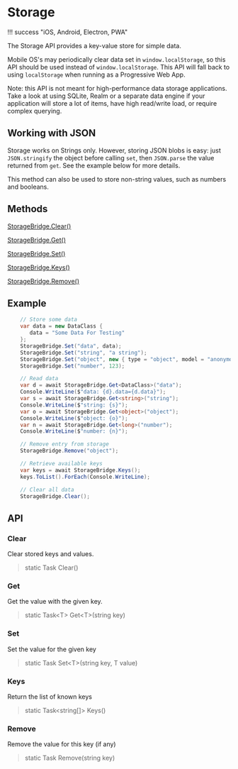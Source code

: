 # Storage

!!! success "iOS, Android, Electron, PWA"

The Storage API provides a key-value store for simple data.

Mobile OS's may periodically clear data set in ```window.localStorage```, so this API should be used instead of ```window.localStorage```. This API will fall back to using ```localStorage``` when running as a Progressive Web App.

Note: this API is not meant for high-performance data storage applications. Take a look at using SQLite, Realm or a separate data engine if your application will store a lot of items, have high read/write load, or require complex querying.

## Working with JSON

Storage works on Strings only. However, storing JSON blobs is easy: just ```JSON.stringify``` the object before calling ```set```, then ```JSON.parse``` the value returned from ```get```. See the example below for more details.

This method can also be used to store non-string values, such as numbers and booleans.

## Methods

[StorageBridge.Clear()](#clear)

[StorageBridge.Get()](#get)

[StorageBridge.Set()](#set)

[StorageBridge.Keys()](#keys)

[StorageBridge.Remove()](#remove)

## Example

```c#
    // Store some data
    var data = new DataClass {
       data = "Some Data For Testing"
    };
    StorageBridge.Set("data", data);
    StorageBridge.Set("string", "a string");
    StorageBridge.Set("object", new { type = "object", model = "anonymous", arr = new [] { "an", "array" } });
    StorageBridge.Set("number", 123);

    // Read data
    var d = await StorageBridge.Get<DataClass>("data");
    Console.WriteLine($"data: {d}.data={d.data}");
    var s = await StorageBridge.Get<string>("string");
    Console.WriteLine($"string: {s}");
    var o = await StorageBridge.Get<object>("object");
    Console.WriteLine($"object: {o}");
    var n = await StorageBridge.Get<long>("number");
    Console.WriteLine($"number: {n}");

    // Remove entry from storage
    StorageBridge.Remove("object");

    // Retrieve available keys    
    var keys = await StorageBridge.Keys();
    keys.ToList().ForEach(Console.WriteLine);

    // Clear all data
    StorageBridge.Clear();
```

## API

### Clear

Clear stored keys and values.

> static Task Clear()

### Get

Get the value with the given key.

> static Task&lt;T&gt; Get&lt;T&gt;(string key)

### Set

Set the value for the given key

> static Task Set&lt;T&gt;(string key, T value)

### Keys

Return the list of known keys

> static Task&lt;string[]&gt; Keys()

### Remove

Remove the value for this key (if any)

> static Task Remove(string key)
